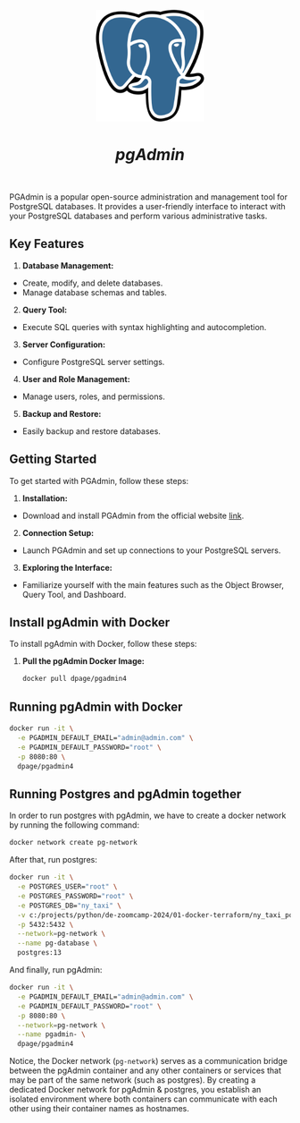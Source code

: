 <br />
<div align="center">
  <a href="#">
    <img src="./assets/postgresql.svg" height="200" alt="Postgres Logo">
  </a>

<h1 align = "center">
<b><i>pgAdmin</i></b>
</h1>

  <p align="center">
  </p>
</div>
<br />

PGAdmin is a popular open-source administration and management tool for PostgreSQL databases. It provides a
user-friendly interface to interact with your PostgreSQL databases and perform various administrative tasks.

## Key Features

1. **Database Management:**

- Create, modify, and delete databases.
- Manage database schemas and tables.

2. **Query Tool:**

- Execute SQL queries with syntax highlighting and autocompletion.

3. **Server Configuration:**

- Configure PostgreSQL server settings.

4. **User and Role Management:**

- Manage users, roles, and permissions.

5. **Backup and Restore:**

- Easily backup and restore databases.

## Getting Started

To get started with PGAdmin, follow these steps:

1. **Installation:**

- Download and install PGAdmin from the official website [link](https://www.pgadmin.org/).

2. **Connection Setup:**

- Launch PGAdmin and set up connections to your PostgreSQL servers.

3. **Exploring the Interface:**

- Familiarize yourself with the main features such as the Object Browser, Query Tool, and Dashboard.

## Install pgAdmin with Docker

To install pgAdmin with Docker, follow these steps:

1. **Pull the pgAdmin Docker Image:**
   ```bash
   docker pull dpage/pgadmin4
   ```

## Running pgAdmin with Docker

```bash
docker run -it \
  -e PGADMIN_DEFAULT_EMAIL="admin@admin.com" \
  -e PGADMIN_DEFAULT_PASSWORD="root" \
  -p 8080:80 \
  dpage/pgadmin4
```

## Running Postgres and pgAdmin together

In order to run postgres with pgAdmin, we have to create a docker network by running the following
command:

```bash
docker network create pg-network
```

After that, run postgres:

```bash
docker run -it \
  -e POSTGRES_USER="root" \
  -e POSTGRES_PASSWORD="root" \
  -e POSTGRES_DB="ny_taxi" \
  -v c:/projects/python/de-zoomcamp-2024/01-docker-terraform/ny_taxi_postgres_data:/var/lib/postgresql/data \
  -p 5432:5432 \
  --network=pg-network \
  --name pg-database \
  postgres:13
```

And finally, run pgAdmin:

```bash
docker run -it \
  -e PGADMIN_DEFAULT_EMAIL="admin@admin.com" \
  -e PGADMIN_DEFAULT_PASSWORD="root" \
  -p 8080:80 \
  --network=pg-network \
  --name pgadmin- \
  dpage/pgadmin4
```

Notice, the Docker network (`pg-network`) serves as a communication bridge between the pgAdmin container and any other
containers or services that may be part of the same network (such as postgres).
By creating a dedicated Docker network for pgAdmin & postgres, you establish an isolated environment where both
containers can communicate with each other using their container names as hostnames. 
